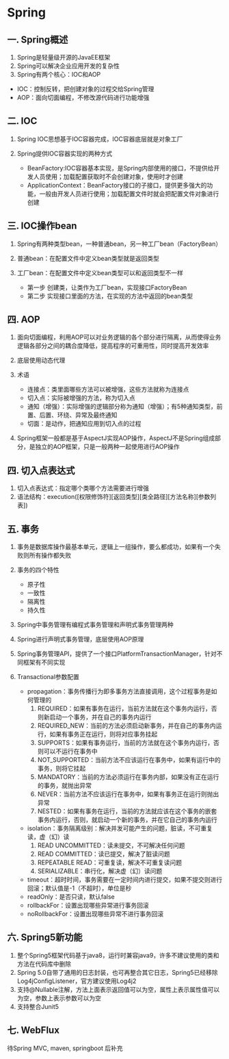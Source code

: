 # Spring

## 一. Spring概述
1. Spring是轻量级开源的JavaEE框架
2. Spring可以解决企业应用开发的复杂性
3. Spring有两个核心：IOC和AOP

  + IOC：控制反转，把创建对象的过程交给Spring管理
  + AOP：面向切面编程，不修改源代码进行功能增强

## 二. IOC

1. Spring IOC思想基于IOC容器完成，IOC容器底层就是对象工厂
2. Spring提供IOC容器实现的两种方式

    + BeanFactory:IOC容器基本实现，是Spring内部使用的接口，不提供给开发人员使用；加载配置获取时不会创建对象，使用时才创建
    + ApplicationContext：BeanFactory接口的子接口，提供更多强大的功能，一般由开发人员进行使用；加载配置文件时就会把配置文件对象进行创建

## 三. IOC操作bean

1. Spring有两种类型bean，一种普通bean，另一种工厂bean（FactoryBean）
2. 普通bean：在配置文件中定义bean类型就是返回类型
3. 工厂bean：在配置文件中定义bean类型可以和返回类型不一样

   + 第一步 创建类，让类作为工厂bean，实现接口FactoryBean
   + 第二步 实现接口里面的方法，在实现的方法中返回的bean类型

## 四. AOP

1. 面向切面编程，利用AOP可以对业务逻辑的各个部分进行隔离，从而使得业务逻辑各部分之间的耦合度降低，提高程序的可重用性，同时提高开发效率
2. 底层使用动态代理
3. 术语

   + 连接点：类里面哪些方法可以被增强，这些方法就称为连接点
   + 切入点：实际被增强的方法，称为切入点
   + 通知（增强）：实际增强的逻辑部分称为通知（增强）；有5种通知类型，前置、后置、环绕、异常及最终通知
   + 切面：是动作，把通知应用到切入点的过程

4. Spring框架一般都是基于AspectJ实现AOP操作，AspectJ不是Spring组成部分，是独立的AOP框架，只是一般两种一起使用进行AOP操作

## 四. 切入点表达式

1. 切入点表达式：指定哪个类哪个方法需要进行增强
2. 语法结构：execution([权限修饰符][返回类型][类全路径][方法名称][参数列表])

## 五. 事务

1. 事务是数据库操作最基本单元，逻辑上一组操作，要么都成功，如果有一个失败则所有操作都失败
2. 事务的四个特性

   + 原子性
   + 一致性
   + 隔离性
   + 持久性
   
3. Spring中事务管理有编程式事务管理和声明式事务管理两种
4. Spring进行声明式事务管理，底层使用AOP原理
5. Spring事务管理API，提供了一个接口PlatformTransactionManager，针对不同框架有不同实现
6. Transactional参数配置

   + propagation：事务传播行为即多事务方法直接调用，这个过程事务是如何管理的
     1. REQUIRED：如果有事务在运行，当前方法就在这个事务内运行，否则新启动一个事务，并在自己的事务内运行
     2. REQUIRED_NEW：当前的方法必须启动新事务，并在自己的事务内运行，如果有事务正在运行，则将对应事务挂起
     3. SUPPORTS：如果有事务运行，当前的方法就在这个事务内运行，否则可以不运行在事务中
     4. NOT_SUPPORTED：当前方法不应该运行在事务中，如果有运行中的事务，则将它挂起
     5. MANDATORY：当前的方法必须运行在事务内部，如果没有正在运行的事务，就抛出异常
     6. NEVER：当前方法不应该运行在事务中，如果有事务正在运行则抛出异常
     7. NESTED：如果有事务在运行，当前的方法就应该在这个事务的嵌套事务内运行，否则，就启动一个新的事务，并在它自己的事务内运行
   + isolation：事务隔离级别：解决并发可能产生的问题，脏读，不可重复读，虚（幻）读
     1. READ UNCOMMITTED：读未提交，不可解决任何问题
     2. READ COMMITTED：读已提交，解决了脏读问题
     3. REPEATABLE READ：可重复读，解决不可重复读问题
     4. SERIALIZABLE：串行化，解决虚（幻）读问题
   + timeout：超时时间，事务需要在一定时间内进行提交，如果不提交则进行回滚；默认值是-1（不超时），单位是秒
   + readOnly：是否只读，默认false
   + rollbackFor：设置出现哪些异常进行事务回滚
   + noRollbackFor：设置出现哪些异常不进行事务回滚

## 六. Spring5新功能
1. 整个Spring5框架代码基于java8，运行时兼容java9，许多不建议使用的类和方法在代码库中删除
2. Spring 5.0自带了通用的日志封装，也可再整合其它日志，Spring5已经移除Log4jConfigListener，官方建议使用Log4j2
3. 支持@Nullable注解，方法上面表示返回值可以为空，属性上表示属性值可以为空，参数上表示参数可以为空
4. 支持整合Junit5

## 七. WebFlux
待Spring MVC, maven, springboot 后补充